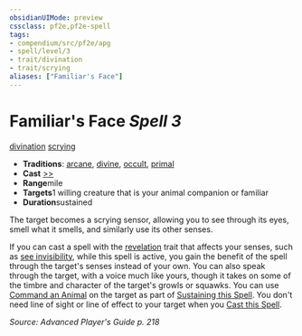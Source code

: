 ```yaml
---
obsidianUIMode: preview
cssclass: pf2e,pf2e-spell
tags:
- compendium/src/pf2e/apg
- spell/level/3
- trait/divination
- trait/scrying
aliases: ["Familiar's Face"]
---
```

# Familiar's Face *Spell 3*   
[divination](rules/traits/divination.md)  [scrying](rules/traits/scrying.md)  

- **Traditions**: [arcane](rules/traits/arcane.md), [divine](rules/traits/divine.md), [occult](rules/traits/occult.md), [primal](rules/traits/primal.md)
- **Cast** [>>](rules/core-rulebook/chapter-9-playing-the-game.md#Actions "Two-Action") 
- **Range**mile
- **Targets**1 willing creature that is your animal companion or familiar
- **Duration**sustained

The target becomes a scrying sensor, allowing you to see through its eyes, smell what it smells, and similarly use its other senses.

If you can cast a spell with the [revelation](rules/traits/revelation.md) trait that affects your senses, such as [see invisibility](compendium/spells/see-invisibility.md), while this spell is active, you gain the benefit of the spell through the target's senses instead of your own. You can also speak through the target, with a voice much like yours, though it takes on some of the timbre and character of the target's growls or squawks. You can use [Command an Animal](rules/actions/command-an-animal.md) on the target as part of [Sustaining this Spell](rules/actions/sustain-a-spell.md). You don't need line of sight or line of effect to your target when you [Cast this Spell](rules/actions/cast-a-spell.md).

*Source: Advanced Player's Guide p. 218*